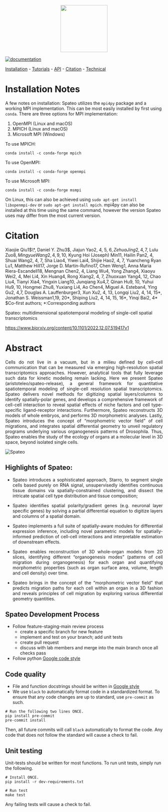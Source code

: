 <p align="center">
  <img height="150" src="https://raw.githubusercontent.com/aristoteleo/spateo-release/main/docs/_static/logo.png" />
</p

[![documentation](https://readthedocs.org/projects/spateo-release/badge/?version=latest)](https://spateo-release.readthedocs.io/en/latest/)


[Installation](https://spateo-release.readthedocs.io/en/latest/installation.html) - [Tutorials](https://spateo-release.readthedocs.io/en/latest/tutorials/index.html) - [API](https://spateo-release.readthedocs.io/en/latest/autoapi/spateo/index.html) - [Citation](https://www.biorxiv.org/content/10.1101/2022.12.07.519417v1) - [Technical](https://spateo-release.readthedocs.io/en/latest/technicals/index.html)

# Installation Notes
A few notes on installation: Spateo utilizes the `mpi4py` package and a working MPI implementation.
This can be most easily installed by first using `conda`. There are three options for MPI implementation:
1. OpenMPI (Linux and macOS)
2. MPICH (Linux and macOS)
3. Microsoft MPI (Windows)

To use MPICH:
```
conda install -c conda-forge mpich 
```

To use OpenMPI:
```
conda install -c conda-forge openmpi
```

To use Microsoft MPI:
```
conda install -c conda-forge msmpi
```

On Linux, this can also be achieved using `sudo apt-get install libopenmpi-dev` or `sudo apt-get install mpich`.
mpi4py can also be installed at this time using the same command, however the version Spateo uses may differ from
the most current version. 


# Citation
Xiaojie Qiu1$\*, Daniel Y. Zhu3$, Jiajun Yao2, 4, 5, 6$, Zehua Jing2, 4,7$, Lulu Zuo8$, Mingyue Wang2, 4, 9, 10$, Kyung Hoi (Joseph) Min11, Hailin Pan2, 4, Shuai Wang2, 4, 7, Sha Liao4, Yiwei Lai4, Shijie Hao2, 4, 7, Yuancheng Ryan Lu1, Matthew Hill17, Jorge D. Martin-Rufino17, Chen Weng1, Anna Maria Riera-Escandell18, Mengnan Chen2, 4, Liang Wu4, Yong Zhang4, Xiaoyu Wei2, 4, Mei Li4, Xin Huang4, Rong Xiang2, 4, 7, Zhuoxuan Yang4, 12, Chao Liu4, Tianyi Xia4, Yingxin Liang10, Junqiang Xu4,7, Qinan Hu9, 10, Yuhui Hu9, 10, Hongmei Zhu8, Yuxiang Li4, Ao Chen4, Miguel A. Esteban4, Ying Gu2, 4,7, Douglas A. Lauffenburger3, Xun Xu2, 4, 13, Longqi Liu2, 4, 14, 15\*, Jonathan S. Weissman1,19, 20\*, Shiping Liu2, 4, 14, 15, 16\*, Yinqi Bai2, 4\*  $Co-first authors; *:Corresponding authors
 
Spateo: multidimensional spatiotemporal modeling of single-cell spatial transcriptomics 

https://www.biorxiv.org/content/10.1101/2022.12.07.519417v1

# Abstract

<p align="justify">
Cells do not live in a vacuum, but in a milieu defined by cell–cell communication that can be measured via emerging high-resolution spatial transcriptomics approaches. However, analytical tools that fully leverage such data for kinetic modeling remain lacking. Here we present Spateo (aristoteleo/spateo-release), a general framework for quantitative spatiotemporal modeling of single-cell resolution spatial transcriptomics. Spateo delivers novel methods for digitizing spatial layers/columns to identify spatially-polar genes, and develops a comprehensive framework of cell-cell interaction to reveal spatial effects of niche factors and cell type-specific ligand-receptor interactions. Furthermore, Spateo reconstructs 3D models of whole embryos, and performs 3D morphometric analyses. Lastly, Spateo introduces the concept of “morphometric vector field” of cell migrations, and integrates spatial differential geometry to unveil regulatory programs underlying various organogenesis patterns of Drosophila. Thus, Spateo enables the study of the ecology of organs at a molecular level in 3D space, beyond isolated single cells. 
</p

![Spateo](https://user-images.githubusercontent.com/7456281/206298806-eb7df755-5fc4-46b6-80cc-baab86f0611f.png)

## Highlights of Spateo:

*  <p align="justify"> Spateo introduces a sophisticated approach, Starro, to segment single cells based purely on RNA signal, unsupervisedly identifies continuous tissue domains via spatially-constrained clustering, and dissect the intricate spatial cell type distribution and tissue composition;

* <p align="justify"> Spateo identifies spatial polarity/gradient genes (e.g. neuronal layer specific genes) by solving a partial differential equation to digitize layers and columns of a spatial domain. </p

* <p align="justify"> Spateo implements a full suite of spatially-aware modules for differential expression inference, including novel parametric models for spatially-informed prediction of cell-cell interactions and interpretable estimation of downstream effects. </p

* <p align="justify"> Spateo enables reconstruction of 3D whole-organ models from 2D slices, identifying different “organogenesis modes” (patterns of cell migration during organogenesis) for each organ and quantifying morphometric properties (such as organ surface area, volume, length and cell density) over time. </p

* <p align="justify"> Spateo brings in the concept of the “morphometric vector field” that predicts migration paths for each cell within an organ in a 3D fashion and reveals principles of cell migration by exploring various differential geometry quantities. </p

## Spateo Development Process
- Follow feature-staging-main review process
    - create a specific branch for new feature
    - implement and test on your branch; add unit tests
    - create pull request
    - discuss with lab members and merge into the main branch once all checks pass
- Follow python [Google code style](https://google.github.io/styleguide/pyguide.html)

## Code quality
- File and function docstrings should be written in [Google style](https://google.github.io/styleguide/pyguide.html)
- We use `black` to automatically format code in a standardized format. To ensure that any code changes are up to standard, use `pre-commit` as such.
```
# Run the following two lines ONCE.
pip install pre-commit
pre-commit install
```
Then, all future commits will call `black` automatically to format the code. Any code that does not follow the standard will cause a check to fail.

## Unit testing
Unit-tests should be written for most functions. To run unit tests, simply run the following.
```
# Install ONCE.
pip install -r dev-requirements.txt

# Run test
make test
```
Any failing tests will cause a check to fail.
